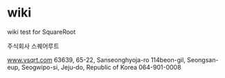 # wiki
wiki test for SquareRoot

주식회사 스퀘어루트

www.vsqrt.com
63639, 65-22, Sanseonghyoja-ro 114beon-gil, Seongsan-eup, Seogwipo-si, Jeju-do, Republic of Korea
064-901-0008
